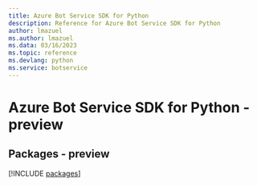 ```yaml
---
title: Azure Bot Service SDK for Python
description: Reference for Azure Bot Service SDK for Python
author: lmazuel
ms.author: lmazuel
ms.data: 03/16/2023
ms.topic: reference
ms.devlang: python
ms.service: botservice
---
```

# Azure Bot Service SDK for Python - preview
## Packages - preview
[!INCLUDE [packages](bot-service-index.md)]